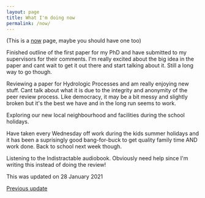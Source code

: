 ```yaml
---
layout: page
title: What I'm doing now
permalink: /now/
---
```


(This is a [now](http://nownownow.com/about) page, maybe you should have one too)

Finished outline of the first paper for my PhD and have submitted to my supervisors for their comments. I'm really excited about the big idea in the paper and cant wait to get it out there and start talking about it. Still a long way to go though. 

Reviewing a paper for Hydrologic Processes and am really enjoying new stuff. Cant talk about what it is due to the integrity and anonymity of the peer review process. Like democracy, it may be a bit messy and slightly broken but it's the best we have and in the long run seems to work.

Exploring our new local neighbourhood and facilities during the school holidays.

Have taken every Wednesday off work during the kids summer holidays and it has been a suprisingly good bang-for-buck to get quality family time AND work done. Back to school next week though.

Listening to the Indistractable audiobook. Obviously need help since I'm writing this instead of doing the review!

This was updated on 28 January 2021

[Previous update](/now-20180901/)
